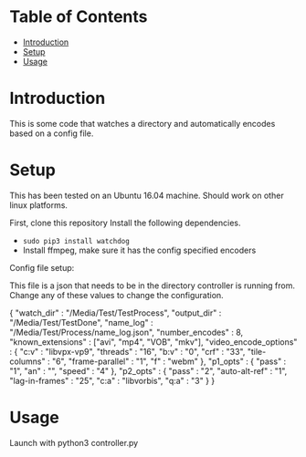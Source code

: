 # Table of Contents
- [Introduction](#introduction)
- [Setup](#setup)
- [Usage](#usage)



# Introduction
This is some code that watches a directory and automatically encodes based on a config file.


# Setup

This has been tested on an Ubuntu 16.04 machine. Should work on other linux platforms.

First, clone this repository
Install the following dependencies.
* `sudo pip3 install watchdog`
* Install ffmpeg, make sure it has the config specified encoders

Config file setup:

This file is a json that needs to be in the directory controller is running from. Change any of these values to change the configuration.

{
    "watch_dir" : "/Media/Test/TestProcess",
    "output_dir" : "/Media/Test/TestDone",
    "name_log" : "/Media/Test/Process/name_log.json",
    "number_encodes" : 8,
    "known_extensions" : ["avi", "mp4", "VOB", "mkv"],
    "video_encode_options" : {
        "c:v" : "libvpx-vp9",
        "threads" : "16",
        "b:v" : "0",
        "crf" : "33",
        "tile-columns" : "6",
        "frame-parallel" : "1",
        "f" : "webm"
    },
    "p1_opts" : {
        "pass" : "1",
        "an" : "",
        "speed" : "4"
    },
    "p2_opts" : {
        "pass" : "2",
        "auto-alt-ref" : "1",
        "lag-in-frames" : "25",
        "c:a" : "libvorbis",
        "q:a" : "3"
    }
}

# Usage
Launch with python3 controller.py

